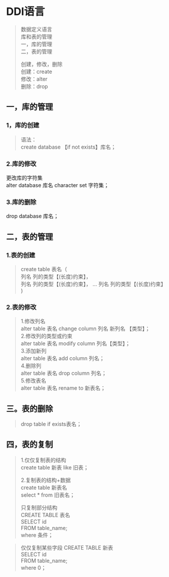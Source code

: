 # DDl语言
>数据定义语言  
>库和表的管理  
>一，库的管理  
>二，表的管理
>
>创建，修改，删除  
>创建：create  
>修改：alter  
>删除：drop  

##  一，库的管理
### 1，库的创建  
>语法：   
>create database 【if not exists】库名；

### 2.库的修改
更改库的字符集  
alter database 库名 character set 字符集；
### 3.库的删除
drop database 库名；

## 二，表的管理
### 1.表的创建   
>create table 表名（  
>列名 列的类型【(长度)约束】，  
>列名 列的类型【(长度)约束】， 
>... 
>列名 列的类型【(长度)约束】  
>)  

### 2.表的修改
>1.修改列名  
>alter table 表名 change column 列名 新列名 【类型】；   
>2.修改列的类型或约束  
>alter table 表名  modify column 列名【类型】；   
>3.添加新列   
>alter table 表名 add column 列名；  
>4.删除列     
>alter table 表名 drop column  列名；  
>5.修改表名  
>alter table 表名 rename to 新表名；

## 三。表的删除
>drop table if  exists表名；

## 四，表的复制
>1.仅仅复制表的结构   
>create table 新表 like 旧表；
>
>2.复制表的结构+数据  
>create table 新表名  
>select *  from 旧表名；
>
>只复制部分结构  
CREATE TABLE 表名  
SELECT id  
FROM table_name;  
where 条件；
   
>仅仅复制某些字段 
CREATE TABLE 新表  
SELECT id  
FROM table_name;  
where 0；